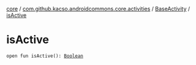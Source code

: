 [core](../../index.md) / [com.github.kacso.androidcommons.core.activities](../index.md) / [BaseActivity](index.md) / [isActive](./is-active.md)

# isActive

`open fun isActive(): `[`Boolean`](https://kotlinlang.org/api/latest/jvm/stdlib/kotlin/-boolean/index.html)